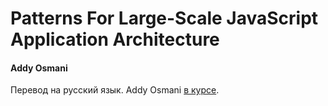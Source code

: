 # Patterns For Large-Scale JavaScript Application Architecture
#### Addy Osmani

Перевод на русский язык. Addy Osmani [в курсе][1].

[1]: https://twitter.com/addyosmani/status/415195066895171584